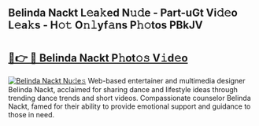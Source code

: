 ## Belinda Nackt L𝚎a𝚔ed N𝚞𝚍e - Part-uGt Vi𝚍𝚎o L𝚎a𝚔s - H𝚘𝚝 O𝚗𝚕yf𝚊ns P𝚑𝚘tos PBkJV

# <h2><a href="http://kf9ci2.oniu.top/?m=Belinda+Nackt">🔗👉 🔴 Belinda Nackt P𝚑ot𝚘𝚜 V𝚒d𝚎o</a></h2>

[![Belinda Nackt Nu𝚍e𝚜](https://i.imgur.com/0qMVB7G.gif)](http://kf9ci2.oniu.top/?m=Belinda+Nackt)
Web-based entertainer and multimedia designer Belinda Nackt, acclaimed for sharing dance and lifestyle ideas through trending dance trends and short videos. Compassionate counselor Belinda Nackt, famed for their ability to provide emotional support and guidance to those in need.  
